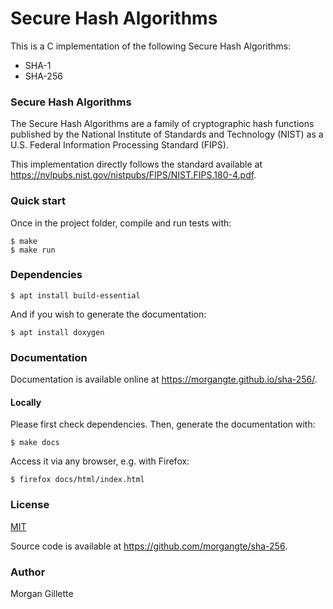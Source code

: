 # Secure Hash Algorithms

This is a C implementation of the following Secure Hash Algorithms:
- SHA-1
- SHA-256

### Secure Hash Algorithms

The Secure Hash Algorithms are a family of cryptographic hash functions published by the National Institute of Standards and Technology (NIST) as a U.S. Federal Information Processing Standard (FIPS).

This implementation directly follows the standard available at https://nvlpubs.nist.gov/nistpubs/FIPS/NIST.FIPS.180-4.pdf.

### Quick start

Once in the project folder, compile and run tests with:

```
$ make
$ make run
```

### Dependencies

```
$ apt install build-essential
```

And if you wish to generate the documentation:

```
$ apt install doxygen
```

### Documentation

Documentation is available online at https://morgangte.github.io/sha-256/.

#### Locally

Please first check dependencies. Then, generate the documentation with:

```
$ make docs
```

Access it via any browser, e.g. with Firefox:

```
$ firefox docs/html/index.html
```

### License

[MIT](https://choosealicense.com/licenses/mit/)

Source code is available at https://github.com/morgangte/sha-256.

### Author

Morgan Gillette
